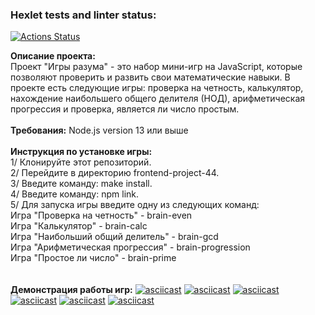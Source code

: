 ### Hexlet tests and linter status:
[![Actions Status](https://github.com/yokko2000/frontend-project-44/workflows/hexlet-check/badge.svg)](https://github.com/yokko2000/frontend-project-44/actions)

<b>Описание проекта:</b><br>
Проект "Игры разума" - это набор мини-игр на JavaScript, которые позволяют проверить и развить свои математические навыки. В проекте есть следующие игры: проверка на четность, калькулятор, нахождение наибольшего общего делителя (НОД), арифметическая прогрессия и проверка, является ли число простым.
<br><br>
<b>Требования:</b>
Node.js version 13 или выше
<br><br>
<b>Инструкция по установке игры:</b><br>
1/ Клонируйте этот репозиторий.<br>
2/ Перейдите в директорию frontend-project-44.<br>
3/ Введите команду: make install.<br>
4/ Введите команду: npm link.<br>
5/ Для запуска игры введите одну из следующих команд:<br>
Игра "Проверка на четность" - brain-even<br>
Игра "Калькулятор" - brain-calc<br>
Игра "Наибольший общий делитель" - brain-gcd<br>
Игра "Арифметическая прогрессия" - brain-progression<br>
Игра "Простое ли число" - brain-prime<br>
<br><br>
<b>Демонстрация работы игр:</b>
[![asciicast](https://asciinema.org/a/PGnP1EHLXqON0DeXomcrkI52J.svg)](https://asciinema.org/a/PGnP1EHLXqON0DeXomcrkI52J)
[![asciicast](https://asciinema.org/a/lUs7xPNS6oEvaDtz60JQ0ECKH.svg)](https://asciinema.org/a/lUs7xPNS6oEvaDtz60JQ0ECKH)
[![asciicast](https://asciinema.org/a/Fn9M1iO1hW9w5RUhaFZwzTLqF.svg)](https://asciinema.org/a/Fn9M1iO1hW9w5RUhaFZwzTLqF)
[![asciicast](https://asciinema.org/a/qFOQoom69KoFxPbIYjkzaBfsu.svg)](https://asciinema.org/a/qFOQoom69KoFxPbIYjkzaBfsu)
[![asciicast](https://asciinema.org/a/kH3YhzycwtQ2l5KSaOSCSXrHY.svg)](https://asciinema.org/a/kH3YhzycwtQ2l5KSaOSCSXrHY)
[![asciicast](https://asciinema.org/a/QQPLuXUvAnufm3eABrKIBkGZJ.svg)](https://asciinema.org/a/QQPLuXUvAnufm3eABrKIBkGZJ)
